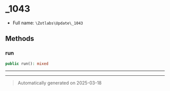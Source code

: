 
# _1043





* Full name: `\Zotlabs\Update\_1043`




## Methods


### run



```php
public run(): mixed
```












***


***
> Automatically generated on 2025-03-18
